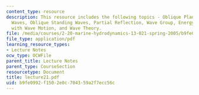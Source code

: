 ```yaml
---
content_type: resource
description: This resource includes the following topics - Oblique Plane Waves, Standing
  Waves, Oblique Standing Waves, Partial Reflection, Wave Group, Energy Associated
  with Wave Motion, and Wave Theory.
file: /media/courses/2-20-marine-hydrodynamics-13-021-spring-2005/b9fe0992f1502e0c704359a2f7ecc56c_lecture21.pdf
file_type: application/pdf
learning_resource_types:
- Lecture Notes
ocw_type: OCWFile
parent_title: Lecture Notes
parent_type: CourseSection
resourcetype: Document
title: lecture21.pdf
uid: b9fe0992-f150-2e0c-7043-59a2f7ecc56c
---
```

